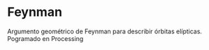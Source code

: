 # Feynman
Argumento geométrico de Feynman para describir órbitas elípticas. Pogramado en Processing
